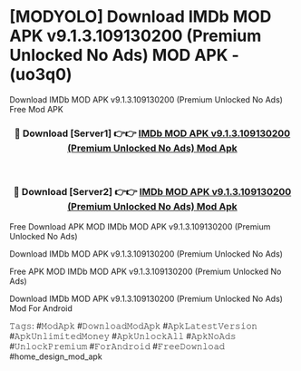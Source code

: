 # [MODYOLO] Download IMDb MOD APK v9.1.3.109130200 (Premium Unlocked No Ads) MOD APK - (uo3q0)
Download IMDb MOD APK v9.1.3.109130200 (Premium Unlocked No Ads) Free Mod APK

<div align="center">
<h3>🔴 Download [Server1] 👉👉 <a href="https://apk-comot.site?title=IMDb_MOD_APK_v9.1.3.109130200_(Premium_Unlocked_No_Ads)">IMDb MOD APK v9.1.3.109130200 (Premium Unlocked No Ads) Mod Apk</a></h3><br>

<h3>🔴 Download [Server2] 👉👉 <a href="https://apk-comot.site?title=IMDb_MOD_APK_v9.1.3.109130200_(Premium_Unlocked_No_Ads)">IMDb MOD APK v9.1.3.109130200 (Premium Unlocked No Ads) Mod Apk</a></h3>
</div>


Free Download APK MOD IMDb MOD APK v9.1.3.109130200 (Premium Unlocked No Ads)

Download IMDb MOD APK v9.1.3.109130200 (Premium Unlocked No Ads) 

Free APK MOD IMDb MOD APK v9.1.3.109130200 (Premium Unlocked No Ads) 

Download IMDb MOD APK v9.1.3.109130200 (Premium Unlocked No Ads) Mod For Android

𝚃𝚊𝚐𝚜: #𝙼𝚘𝚍𝙰𝚙𝚔 #𝙳𝚘𝚠𝚗𝚕𝚘𝚊𝚍𝙼𝚘𝚍𝙰𝚙𝚔 #𝙰𝚙𝚔𝙻𝚊𝚝𝚎𝚜𝚝𝚅𝚎𝚛𝚜𝚒𝚘𝚗 #𝙰𝚙𝚔𝚄𝚗𝚕𝚒𝚖𝚒𝚝𝚎𝚍𝙼𝚘𝚗𝚎𝚢 #𝙰𝚙𝚔𝚄𝚗𝚕𝚘𝚌𝚔𝙰𝚕𝚕 #𝙰𝚙𝚔𝙽𝚘𝙰𝚍𝚜 #𝚄𝚗𝚕𝚘𝚌𝚔𝙿𝚛𝚎𝚖𝚒𝚞𝚖 #𝙵𝚘𝚛𝙰𝚗𝚍𝚛𝚘𝚒𝚍 #𝙵𝚛𝚎𝚎𝙳𝚘𝚠𝚗𝚕𝚘𝚊𝚍 #home_design_mod_apk